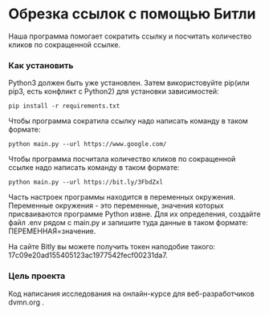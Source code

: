 # Обрезка ссылок с помощью Битли
Наша программа помогает сократить ссылку и посчитать количество кликов по сокращенной ссылке.

### Как установить

Python3 должен быть уже установлен. Затем використовуйте pip(или pip3, есть конфликт с Python2) для установки зависимостей:

```
pip install -r requirements.txt
```

Чтобы программа сократила ссылку надо написать команду в таком формате:

```
python main.py --url https://www.google.com/
```

Чтобы программа посчитала количество кликов по сокращенной ссылке надо написать команду в таком формате:

```
python main.py --url https://bit.ly/3FbdZxl
```

Часть настроек программы находится в переменных окружения.
Переменные окружения - это переменные, значения которых присваиваются программе Python извне.
Для их определения, создайте файл .env рядом с main.py и запишите туда данные в таком формате: ПЕРЕМЕННАЯ=значение.

На сайте Bitly вы можете получить токен наподобие такого: 17c09e20ad155405123ac1977542fecf00231da7.

### Цель проекта
Код написания исследования на онлайн-курсе для веб-разработчиков dvmn.org .